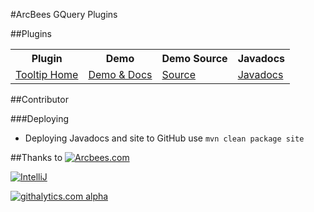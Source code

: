 #ArcBees GQuery Plugins

##Plugins
<table>
  <tr>
    <th>Plugin</th>
    <th>Demo</th>
    <th>Demo Source</th>
    <th>Javadocs</th>
  </tr>
  <tr>
    <td><a href="https://github.com/ArcBees/gwtquery-tooltip-plugin/tree/master/tooltip">Tooltip Home</a></td>
    <td><a href="http://arcbees.github.com/gwtquery-tooltip-plugin/">Demo & Docs</a></td>
    <td><a href="https://github.com/ArcBees/gwtquery-tooltip-plugin/tree/master/tooltip-sample/src/main/java/com/arcbees/gquery/tooltip/client">Source</a></td>
    <td><a href="http://arcbees.github.com/gwtquery-tooltip-plugin/javadoc/apidocs/">Javadocs</a></td>
  </tr>
</table>

##Contributor

###Deploying
* Deploying Javadocs and site to GitHub use `mvn clean package site`

##Thanks to
[![Arcbees.com](http://arcbees-ads.appspot.com/ad.png)](http://arcbees.com)

[![IntelliJ](https://lh6.googleusercontent.com/--QIIJfKrjSk/UJJ6X-UohII/AAAAAAAAAVM/cOW7EjnH778/s800/banner_IDEA.png)](http://www.jetbrains.com/idea/index.html)

[![githalytics.com alpha](https://cruel-carlota.gopagoda.com/ae27e06a3a8ba8e031d37594ff186900 "githalytics.com")](http://githalytics.com/ArcBees/ArcBees-GQuery-Plugins)
